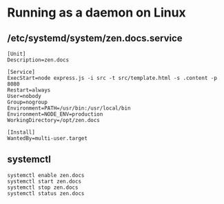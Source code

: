 # Running as a daemon on Linux

## /etc/systemd/system/zen.docs.service

```
[Unit]
Description=zen.docs

[Service]
ExecStart=node express.js -i src -t src/template.html -s .content -p 8080
Restart=always
User=nobody
Group=nogroup
Environment=PATH=/usr/bin:/usr/local/bin
Environment=NODE_ENV=production
WorkingDirectory=/opt/zen.docs

[Install]
WantedBy=multi-user.target
```

## systemctl

```
systemctl enable zen.docs
systemctl start zen.docs
systemctl stop zen.docs
systemctl status zen.docs
```
